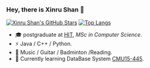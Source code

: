 ### Hey, there is Xinru Shan 👋

<!--
**libChan/libChan** is a ✨ _special_ ✨ repository because its `README.md` (this file) appears on your GitHub profile.

Here are some ideas to get you started:

- 🔭 I’m currently working on ...
- 🌱 I’m currently learning ...
- 👯 I’m looking to collaborate on ...
- 🤔 I’m looking for help with ...
- 💬 Ask me about ...
- 📫 How to reach me: ...
- 😄 Pronouns: ...
- ⚡ Fun fact: ...
-->
[![Xinru Shan's GitHub Stars](https://github-readme-stats.vercel.app/api?username=libChan&count_private=true)]()
[![Top Langs](https://github-readme-stats.vercel.app/api/top-langs/?username=libChan&layout=compact)](https://github.com/anuraghazra/github-readme-stats)

- :mortar_board: postgraduate at [HIT](http://www.hit.edu.cn), _MSc in Computer Science_.
- ⚡ Java / C++ / Python.
- 🏃 Music / Guitar / Badminton /Reading.
- :dart: Currently learning DataBase System [CMU15-445](https://15445.courses.cs.cmu.edu/fall2020/).
